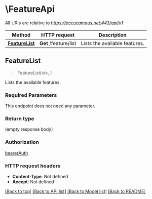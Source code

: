 # \FeatureApi

All URIs are relative to *https://accucampus.net:443/api/v1*

Method | HTTP request | Description
------------- | ------------- | -------------
[**FeatureList**](FeatureApi.md#FeatureList) | **Get** /feature/list | Lists the available features.



## FeatureList

> FeatureList(ctx, )

Lists the available features.

### Required Parameters

This endpoint does not need any parameter.

### Return type

 (empty response body)

### Authorization

[bearerAuth](../README.md#bearerAuth)

### HTTP request headers

- **Content-Type**: Not defined
- **Accept**: Not defined

[[Back to top]](#) [[Back to API list]](../README.md#documentation-for-api-endpoints)
[[Back to Model list]](../README.md#documentation-for-models)
[[Back to README]](../README.md)

